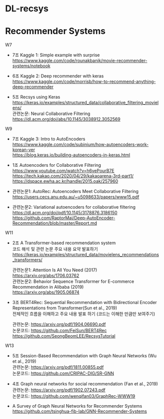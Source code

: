 # DL-recsys
# Recommender Systems  
W7   
- 7조 Kaggle 1: Simple example with surprise           
  https://www.kaggle.com/code/rounakbanik/movie-recommender-systems/notebook
  
- 6조 Kaggle 2: Deep recommender with keras           
  https://www.kaggle.com/code/morrisb/how-to-recommend-anything-deep-recommender
  
- 5조 Recsys using Keras           
  https://keras.io/examples/structured_data/collaborative_filtering_movielens/    
  관련논문: Neural Collaborative Filtering           
  https://dl.acm.org/doi/abs/10.1145/3038912.3052569  
  
W9  
- 7조 Kaggle 3: Intro to AutoEncoders           
  https://www.kaggle.com/code/subinium/how-autoencoders-work-korean-ver                                 
  https://blog.keras.io/building-autoencoders-in-keras.html

- 1조 Autoencoders for Collaborative Filtering           
  https://www.youtube.com/watch?v=h6vePourB7E           
  https://tech.kakao.com/2020/04/29/kakaoarena-3rd-part1/                                 
  https://dspace.ewha.ac.kr/handle/2015.oak/257960                      

- 관련논문1: AutoRec: Autoencoders Meet Collaborative Filtering           
  https://users.cecs.anu.edu.au/~u5098633/papers/www15.pdf
- 관련논문2: Variational autoencoders for collaborative filtering           
  https://dl.acm.org/doi/pdf/10.1145/3178876.3186150                      
  https://github.com/RaptorMai/Deep-AutoEncoder-Recommendation/blob/master/Report.md
  
W11  
- 2조 A Transformer-based recommendation system                         
  코드 해석 및 관련 논문 주요 내용 요약 발표하기             
  https://keras.io/examples/structured_data/movielens_recommendations_transformers/                                                          

  관련논문1: Attention Is All You Need (2017)                         
  https://arxiv.org/abs/1706.03762                        
  관련논문2: Behavior Sequence Transformer for E-commerce Recommendation in Alibaba (2019)                                
  https://arxiv.org/abs/1905.06874                      
  
- 3조 BERT4Rec: Sequential Recommendation with Bidirectional Encoder Representations from Transformer(Sun et al., 2019)                
  전체적인 흐름을 이해하고 주요 내용 발표 하기 (코드는 이해한 만큼만 보여주기)       
                                  
  관련논문: https://arxiv.org/pdf/1904.06690.pdf  
  논문코드: https://github.com/FeiSun/BERT4Rec                           
            https://github.com/SeongBeomLEE/RecsysTutorial                                

W13  
- 5조 Session-Based Recommendation with Graph Neural Networks (Wu et al., 2019)        
  관련논문: https://arxiv.org/pdf/1811.00855.pdf      
  논문코드: https://github.com/CRIPAC-DIG/SR-GNN          

- 4조 Graph neural networks for social recommendation (Fan et al., 2019)         
  관련논문: https://arxiv.org/pdf/1902.07243.pdf          
  논문코드: https://github.com/wenqifan03/GraphRec-WWW19                      
  
- A Survey of Graph Neural Networks for Recommender Systems                             
  https://github.com/tsinghua-fib-lab/GNN-Recommender-Systems                   

